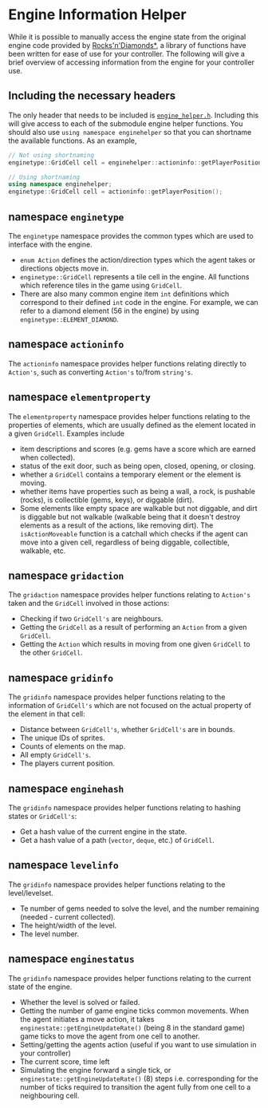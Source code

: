 # Engine Information Helper
While it is possible to manually access the engine state from the original engine code provided by [Rocks'n'Diamonds*](https://www.artsoft.org/), a library of functions have been written for ease of use for your controller.
The following will give a brief overview of accessing information from the engine for your controller use.

## Including the necessary headers
The only header that needs to be included is [`engine_helper.h`](../src/ai/include/engine_helper.h). Including this will give access to each of the submodule engine helper functions. You should also use `using namespace enginehelper` so that you can shortname the available functions. As an example,
```cpp
// Not using shortnaming
enginetype::GridCell cell = enginehelper::actioninfo::getPlayerPosition();

// Using shortnaming
using namespace enginehelper;
enginetype::GridCell cell = actioninfo::getPlayerPosition();
```

## namespace `enginetype`
The `enginetype` namespace provides the common types which are used to interface with the engine. 
- `enum Action` defines the action/direction types which the agent takes or directions objects move in.
- `enginetype::GridCell` represents a tile cell in the engine. All functions which reference tiles in the game using `GridCell`.
- There are also many common engine item `int` definitions which correspond to their defined `int` code in the engine. For example, we can refer to a diamond element (56 in the engine) by using `enginetype::ELEMENT_DIAMOND`.

## namespace `actioninfo`
The `actioninfo` namespace provides helper functions relating directly to `Action's`, such as converting `Action's` to/from `string's`.

## namespace `elementproperty`
The `elementproperty` namespace provides helper functions relating to the properties of elements, which are usually defined as the element located in a given `GridCell`. Examples include
- item descriptions and scores (e.g. gems have a score which are earned when collected).
- status of the exit door, such as being open, closed, opening, or closing.
- whether a `GridCell` contains a temporary element or the element is moving.
- whether items have properties such as being a wall, a rock, is pushable (rocks), is collectible (gems, keys), or diggable (dirt).
- Some elements like empty space are walkable but not diggable, and dirt is diggable but not walkable (walkable being that it doesn't destroy elements as a result of the actions, like removing dirt). The `isActionMoveable` function is a catchall which checks if the agent can move into a given cell, regardless of being diggable, collectible, walkable, etc.

## namespace `gridaction`
The `gridaction` namespace provides helper functions relating to `Action's` taken and the `GridCell` involved in those actions:
- Checking if two `GridCell's` are neighbours.
- Getting the `GridCell` as a result of performing an `Action` from a given `GridCell`.
- Getting the `Action` which results in moving from one given `GridCell` to the other `GridCell`.

## namespace `gridinfo`
The `gridinfo` namespace provides helper functions relating to the information of `GridCell's` which are not focused on the actual property of the element in that cell:
- Distance between `GridCell's`, whether `GridCell's` are in bounds.
- The unique IDs of sprites.
- Counts of elements on the map.
- All empty `GridCell's`.
- The players current position.

## namespace `enginehash`
The `gridinfo` namespace provides helper functions relating to hashing states or `GridCell's`:
- Get a hash value of the current engine in the state.
- Get a hash value of a path (`vector`, `deque`, etc.) of `GridCell`.


## namespace `levelinfo`
The `gridinfo` namespace provides helper functions relating to the level/levelset. 
- Te number of gems needed to solve the level, and the number remaining (needed - current collected).
- The height/width of the level.
- The level number.

## namespace `enginestatus`
The `gridinfo` namespace provides helper functions relating to the current state of the engine.
- Whether the level is solved or failed.
- Getting the number of game engine ticks common movements. When the agent initiates a move action, it takes `enginestate::getEngineUpdateRate()` (being 8 in the standard game) game ticks to move the agent from one cell to another. 
- Setting/getting the agents action (useful if you want to use simulation in your controller)
- The current score, time left
- Simulating the engine forward a single tick, or `enginestate::getEngineUpdateRate()` (8) steps i.e. corresponding for the number of ticks required to transition the agent fully from one cell to a neighbouring cell.